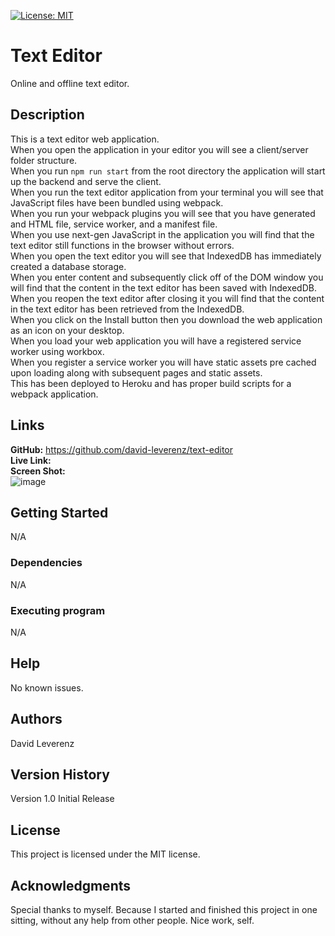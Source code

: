 [![License: MIT](https://img.shields.io/badge/License-MIT-yellow.svg)](https://opensource.org/licenses/MIT)
# Text Editor
Online and offline text editor.

## Description
This is a text editor web application.<br>
When you open the application in your editor you will see a client/server folder structure.<br>
When you run `npm run start` from the root directory the application will start up the backend and serve the client.<br>
When you run the text editor application from your terminal you will see that JavaScript files have been bundled using webpack.<br>
When you run your webpack plugins you will see that you have generated and HTML file, service worker, and a manifest file.<br>
When you use next-gen JavaScript in the application you will find that the text editor still functions in the browser without errors.<br>
When you open the text editor you will see that IndexedDB has immediately created a database storage.<br>
When you enter content and subsequently click off of the DOM window you will find that the content in the text editor has been saved with IndexedDB.<br>
When you reopen the text editor after closing it you will find that the content in the text editor has been retrieved from the IndexedDB.<br>
When you click on the Install button then you download the web application as an icon on your desktop.<br>
When you load your web application you will have a registered service worker using workbox.<br>
When you register a service worker you will have static assets pre cached upon loading along with subsequent pages and static assets.<br>
This has been deployed to Heroku and has proper build scripts for a webpack application.<br>

## Links
**GitHub:** https://github.com/david-leverenz/text-editor<br>
**Live Link:** <br>
**Screen Shot:** <br>
![image](https://github.com/david-leverenz/text-editor/assets/131185593/d2dedf24-1e97-45e8-9a75-308265cb142e)

## Getting Started
N/A
### Dependencies
N/A
### Executing program
N/A
## Help
No known issues.
## Authors
David Leverenz 
## Version History
Version 1.0 Initial Release
## License
This project is licensed under the MIT license.
## Acknowledgments
Special thanks to myself.  Because I started and finished this project in one sitting, without any help from other people.  Nice work, self.


